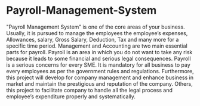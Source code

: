 # Payroll-Management-System

"Payroll Management System” is one of the core areas of your business. Usually, it is pursued to manage the employees the employee’s expenses, Allowances, salary, Gross Salary, Deduction, Tax and many more for a specific time period. Management and Accounting are two main essential parts for payroll.
Payroll is an area in which you do not want to take any risk because it leads to some financial and serious legal consequences. Payroll is a serious concerns for every SME. It is mandatory for all business to pay every employees as per the government rules and regulations.
Furthermore, this project will develop for company management and enhance business in market and maintain the prestigious and reputation of the company. Others, this project to facilitate company to handle all the legal process and employee’s expenditure properly and systematically.
